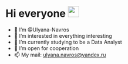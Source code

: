 

<h1>
  Hi everyone
  <img src="https://media.giphy.com/media/hvRJCLFzcasrR4ia7z/giphy.gif" width="30px"/>
</h1>


- 👋 I’m @Ulyana-Navros
- 👀 I’m interested in everything interesting
- 🌱 I’m currently studying to be a Data Analyst
- 💞️ I’m open for cooperation
- 📫 My mail: ulyana.navros@yandex.ru


<!---
Ulyana-Navros/Ulyana-Navros is a ✨ special ✨ repository because its `README.md` (this file) appears on your GitHub profile.
You can click the Preview link to take a look at your changes.
--->
